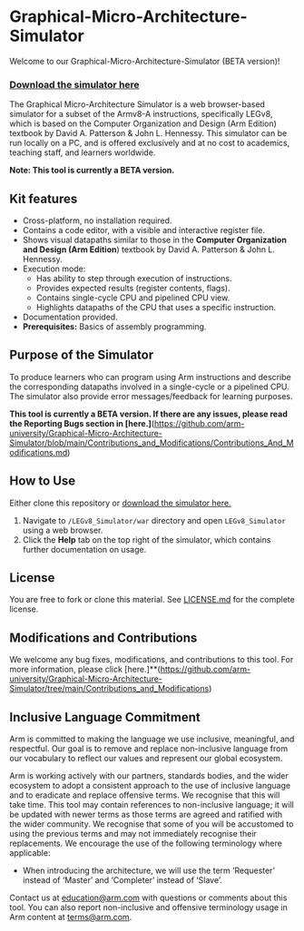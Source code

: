 
# Graphical-Micro-Architecture-Simulator

Welcome to our Graphical-Micro-Architecture-Simulator (BETA version)!

### [Download the simulator here](https://github.com/arm-university/Graphical-Micro-Architecture-Simulator/archive/refs/heads/main.zip)

The Graphical Micro-Architecture Simulator is a web browser-based simulator for a subset of the Armv8-A instructions, specifically LEGv8, which is based on the Computer Organization and Design (Arm Edition) textbook by David A. Patterson & John L. Hennessy. This simulator can be run locally on a PC, and is offered exclusively and at no cost to academics, teaching staff, and learners worldwide. 

**Note: This tool is currently a BETA version.**

 
 ## Kit features

* Cross-platform, no installation required.
* Contains a code editor, with a visible and interactive register file.
* Shows visual datapaths similar to those in the **Computer Organization and Design (Arm Edition**) textbook by David A. Patterson & John L. Hennessy. 
* Execution mode:
    * Has ability to step through execution of instructions.
    * Provides expected results (register contents, flags).
    * Contains single-cycle CPU and pipelined CPU view.
    * Highlights datapaths of the CPU that uses a specific instruction. 
* Documentation provided.
* **Prerequisites:** Basics of assembly programming.


## Purpose of the Simulator
To produce learners who can program using Arm instructions and describe the corresponding datapaths involved in a single-cycle or a pipelined CPU. The simulator also provide error messages/feedback for learning purposes. 

**This tool is currently a BETA version. If there are any issues, please read the Reporting Bugs section in [here.]**(https://github.com/arm-university/Graphical-Micro-Architecture-Simulator/blob/main/Contributions_and_Modifications/Contributions_And_Modifications.md)

## How to Use
Either clone this repository or [download the simulator here.](https://github.com/arm-university/Graphical-Micro-Architecture-Simulator/archive/refs/heads/main.zip)


1.	Navigate to `/LEGv8_Simulator/war` directory and open `LEGv8_Simulator` using a web browser. 
2.	Click the **Help** tab on the top right of the simulator, which contains further documentation on usage. 


## License
You are free to fork or clone this material. See [LICENSE.md](https://github.com/arm-university/Graphical-Micro-Architecture-Simulator/blob/main/License/LICENSE.md) for the complete license.

## Modifications and Contributions
We welcome any bug fixes, modifications, and contributions to this tool. For more information, please click [here.]**(https://github.com/arm-university/Graphical-Micro-Architecture-Simulator/tree/main/Contributions_and_Modifications)

## Inclusive Language Commitment
Arm is committed to making the language we use inclusive, meaningful, and respectful. Our goal is to remove and replace non-inclusive language from our vocabulary to reflect our values and represent our global ecosystem.
 
Arm is working actively with our partners, standards bodies, and the wider ecosystem to adopt a consistent approach to the use of inclusive language and to eradicate and replace offensive terms. We recognise that this will take time. This tool may contain references to non-inclusive language; it will be updated with newer terms as those terms are agreed and ratified with the wider community. We recognise that some of you will be accustomed to using the previous terms and may not immediately recognise their replacements. We encourage the use of the following terminology where applicable:

* When introducing the architecture, we will use the term ‘Requester’ instead of ‘Master’ and ‘Completer’ instead of ‘Slave’. 

 
Contact us at education@arm.com with questions or comments about this tool. You can also report non-inclusive and offensive terminology usage in Arm content at terms@arm.com.
